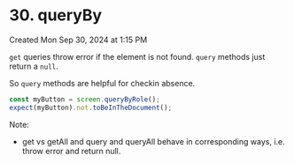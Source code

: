 # 30. queryBy
Created Mon Sep 30, 2024 at 1:15 PM

`get` queries throw error if the element is not found. `query` methods just return a `null`.

So `query` methods are helpful for checkin absence.
```jsx
const myButton = screen.queryByRole();
expect(myButton).not.toBeInTheDocument();
```

Note:
- get vs getAll and query and queryAll behave in corresponding ways, i.e. throw error and return null.
